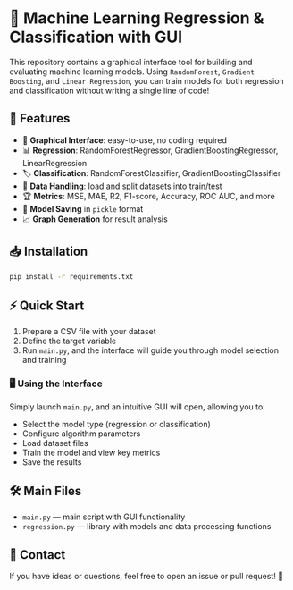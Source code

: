 
# 🚀 Machine Learning Regression & Classification with GUI

This repository contains a graphical interface tool for building and evaluating machine learning models. Using `RandomForest`, `Gradient Boosting`, and `Linear Regression`, you can train models for both regression and classification without writing a single line of code!

## 📌 Features

- 🎨 **Graphical Interface**: easy-to-use, no coding required
- 📊 **Regression**: RandomForestRegressor, GradientBoostingRegressor, LinearRegression
- 🏷 **Classification**: RandomForestClassifier, GradientBoostingClassifier
- 📂 **Data Handling**: load and split datasets into train/test
- 🏆 **Metrics**: MSE, MAE, R2, F1-score, Accuracy, ROC AUC, and more
- 💾 **Model Saving** in `pickle` format
- 📈 **Graph Generation** for result analysis

## 📥 Installation

```bash
pip install -r requirements.txt
```

## ⚡ Quick Start

1. Prepare a CSV file with your dataset
2. Define the target variable
3. Run `main.py`, and the interface will guide you through model selection and training

### 🖥 Using the Interface

Simply launch `main.py`, and an intuitive GUI will open, allowing you to:

- Select the model type (regression or classification)
- Configure algorithm parameters
- Load dataset files
- Train the model and view key metrics
- Save the results

## 🛠 Main Files

- `main.py` — main script with GUI functionality
- `regression.py` — library with models and data processing functions

## 📢 Contact

If you have ideas or questions, feel free to open an issue or pull request! 🤝


